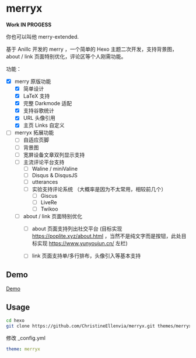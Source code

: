 # merryx

**Work IN PROGESS**

你也可以叫他 merry-extended.

基于 Anillc 开发的 merry ，一个简单的 Hexo 主题二次开发，支持背景图， about / link 页面特别优化，评论区等个人刚需功能。

功能：

- [x] merry 原版功能
    - [x] 简单设计
    - [x] LaTeX 支持 <!--不是我说 这真的不是从 NeXT Computers Inc. 学的？-->
    - [x] 完整 Darkmode 适配
    - [x] 支持谷歌统计
    - [x] URL 头像引用
    - [x] 主页 Links 自定义
- [ ] merryx 拓展功能
    - [ ] 自适应页脚
    - [ ] 背景图
    - [ ] 宽屏设备文章双列显示支持
    - [ ] 主流评论平台支持
        - [ ] Waline / miniValine <!--Why not Valine? https://yun.yunyoujun.cn/guide/third-party-support.html#valine -->
        - [ ] Disqus & DisqusJS
        - [ ] utterances
        - [ ] 实验支持评论系统 （大概率是因为不太常用，相较前几个）
            - [ ] Giscus
            - [ ] LiveRe
            - [ ] Twikoo
    - [ ] about / link 页面特别优化
        - [ ] about 页面支持列出社交平台 (目标实现 https://poplite.xyz/about.html ，当然不是纯文字而是按钮，此处目标实现 https://www.yunyoujun.cn/ 左栏)
        - [ ] link 页面支持单/多行排布，头像引入等基本支持


<!--Christine Ellenvia, [2022/7/3 B9:32]
tmd 我感觉我给自己挖了个巨坑

千畔, [2022/7/3 B9:34]
加油（-->

## Demo  

[Demo](https://christine.pp.ua)

## Usage  

```bash
cd hexo
git clone https://github.com/ChristineEllenvia/merryx.git themes/merryx
```

修改 \_config.yml  

```yml
theme: merryx
```
